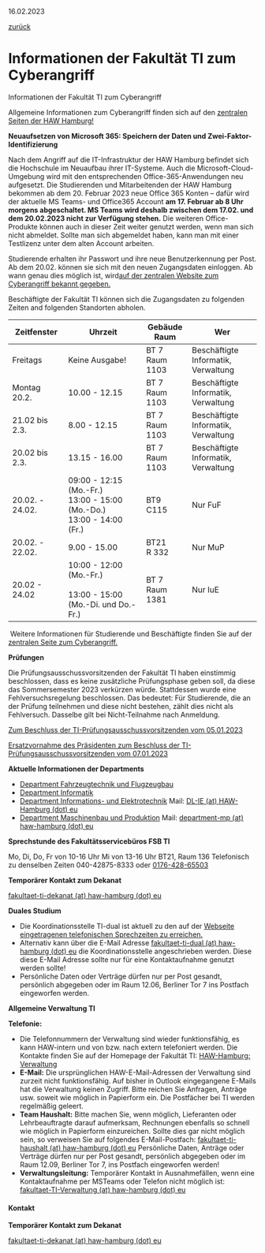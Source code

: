 16.02.2023

[zurück](javascript:history.back();)

Informationen der Fakultät TI zum Cyberangriff
==========

Informationen der Fakultät TI zum Cyberangriff

Allgemeine Informationen zum Cyberangriff finden sich auf den [zentralen Seiten der HAW Hamburg!](https://www.haw-hamburg.de/cyberangriff/)

**Neuaufsetzen von Microsoft 365: Speichern der Daten und Zwei-Faktor-Identifizierung**

Nach dem Angriff auf die IT-Infrastruktur der HAW Hamburg befindet sich die Hochschule im Neuaufbau ihrer IT-Systeme. Auch die Microsoft-Cloud-Umgebung wird mit den entsprechenden Office-365-Anwendungen neu aufgesetzt. Die Studierenden und Mitarbeitenden der HAW Hamburg bekommen ab dem 20. Februar 2023 neue Office 365 Konten – dafür wird der aktuelle MS Teams- und Office365 Account **am 17. Februar ab 8 Uhr morgens abgeschaltet. MS Teams wird deshalb zwischen dem 17.02. und dem 20.02.2023 nicht zur Verfügung stehen.** Die weiteren Office-Produkte können auch in dieser Zeit weiter genutzt werden, wenn man sich nicht abmeldet. Sollte man sich abgemeldet haben, kann man mit einer Testlizenz unter dem alten Account arbeiten.

Studierende erhalten ihr Passwort und ihre neue Benutzerkennung per Post. Ab dem 20.02. können sie sich mit den neuen Zugangsdaten einloggen. Ab wann genau dies möglich ist, wird[auf der zentralen Website zum Cyberangriff bekannt gegeben.](/cyberangriff/)

Beschäftigte der Fakultät TI können sich die Zugangsdaten zu folgenden Zeiten and folgenden Standorten abholen.

|**Zeitfenster**|                                   **Uhrzeit**                                   |**Gebäude  <br/> Raum**|                 **Wer**                  |
|---------------|---------------------------------------------------------------------------------|-----------------------|------------------------------------------|
|   Freitags    |                                 Keine Ausgabe!                                  | BT 7  <br/> Raum 1103 |Beschäftigte Informatik,  <br/> Verwaltung|
| Montag 20.2.  |                                  10.00 - 12.15                                  | BT 7  <br/> Raum 1103 |Beschäftigte Informatik,  <br/> Verwaltung|
|21.02 bis 2.3. |                                  8.00 - 12.15                                   | BT 7  <br/> Raum 1103 |Beschäftigte Informatik,  <br/> Verwaltung|
|20.02 bis 2.3. |                                  13.15 - 16.00                                  | BT 7  <br/> Raum 1103 |Beschäftigte Informatik,  <br/> Verwaltung|
|20.02. - 24.02.|09:00 - 12:15 (Mo.-Fr.)  <br/> 13:00 - 15:00 (Mo.-Do.)  <br/> 13:00 - 14:00 (Fr.)|    BT9  <br/> C115    |                 Nur FuF                  |
|20.02. - 22.02.|                                  9.00 - 15.00                                   |   BT21  <br/> R 332   |                 Nur MuP                  |
| 20.02 - 24.02 |      10:00 - 12:00 (Mo.-Fr.)<br/><br/>13:00 - 15:00 (Mo.-Di. und Do.-Fr.)       | BT 7  <br/> Raum 1381 |                 Nur IuE                  |

 Weitere Informationen für Studierende und Beschäftigte finden Sie auf der [zentralen Seite zum Cyberangriff.](/cyberangriff/)

**Prüfungen**

Die Prüfungsausschussvorsitzenden der Fakultät TI haben einstimmig beschlossen, dass es keine zusätzliche Prüfungsphase geben soll, da diese das Sommersemester 2023 verkürzen würde. Stattdessen wurde eine Fehlversuchsregelung beschlossen. Das bedeutet: Für Studierende, die an der Prüfung teilnehmen und diese nicht bestehen, zählt dies nicht als Fehlversuch. Dasselbe gilt bei Nicht-Teilnahme nach Anmeldung.

[Zum Beschluss der TI-Prüfungsausschussvorsitzenden vom 05.01.2023](/fileadmin/PK/BeschlussDerPAVsTIvom5.1.2023.pdf)

[Ersatzvornahme des Präsidenten zum Beschluss der TI-Prüfungsausschussvorsitzenden vom 07.01.2023](/fileadmin/TI/Bilder/Fakult%C3%A4t/News/Stellungnahme_des_Pr%C3%A4sidenten.pdf)

**Aktuelle Informationen der Departments**

* [Department Fahrzeugtechnik und Flugzeugbau](/hochschule/technik-und-informatik/departments/fahrzeugtechnik-und-flugzeugbau/)
* [Department Informatik](https://www.haw-hamburg.de/detail/news/news/show/informationen-aus-dem-department-informatik-zum-angriff-auf-die-it/)
* [Department Informations- und Elektrotechnik](https://www.haw-hamburg.de/detail/news/news/show/zum-angriff-auf-die-it-infrastruktur-1/)
   Mail: [DL-IE (at) HAW-Hamburg (dot) eu](#)
* [Department Maschinenbau und Produktion](https://padlet.com/departmentmp/info)
   Mail: [department-mp (at) haw-hamburg (dot) eu](#)

**Sprechstunde des Fakultätsservicebüros FSB TI**

Mo, Di, Do, Fr von 10-16 Uhr
 Mi von 13-16 Uhr
 BT21, Raum 136
 Telefonisch zu denselben Zeiten
 040-42875-8333 oder
[0176-428-65503](tel:017642865503)

**Temporärer Kontakt zum Dekanat**

[fakultaet-ti-dekanat (at) haw-hamburg (dot) eu](#)

**Duales Studium**

* Die Koordinationsstelle TI-dual ist aktuell zu den auf der [Webseite eingetragenen telefonischen Sprechzeiten zu erreichen.](/ti-dual/#c19383)
* Alternativ kann über die E-Mail Adresse [fakultaet-ti-dual (at) haw-hamburg (dot) eu](#) die Koordinationsstelle angeschrieben werden. Diese diese E-Mail Adresse sollte nur für eine Kontaktaufnahme genutzt werden sollte!
* Persönliche Daten oder Verträge dürfen nur per Post gesandt, persönlich abgegeben oder im Raum 12.06, Berliner Tor 7 ins Postfach eingeworfen werden.

**Allgemeine Verwaltung TI**

**Telefonie:**

* Die Telefonnummern der Verwaltung sind wieder funktionsfähig, es kann HAW-intern und von bzw. nach extern telefoniert werden. Die Kontakte finden Sie auf der Homepage der Fakultät TI: [HAW-Hamburg: Verwaltung](https://www.haw-hamburg.de/hochschule/technik-und-informatik/unsere-fakultaet/verwaltung/)
* **E-Mail:**
   Die ursprünglichen HAW-E-Mail-Adressen der Verwaltung sind zurzeit nicht funktionsfähig. Auf bisher in Outlook eingegangene E-Mails hat die Verwaltung keinen Zugriff.
   Bitte reichen Sie Anfragen, Anträge usw. soweit wie möglich in Papierform ein. Die Postfächer bei TI werden regelmäßig geleert.
* **Team Haushalt:**
   Bitte machen Sie, wenn möglich, Lieferanten oder Lehrbeauftragte darauf aufmerksam, Rechnungen ebenfalls so schnell wie möglich in Papierform einzureichen. Sollte dies gar nicht möglich sein, so verweisen Sie auf folgendes E-Mail-Postfach:
  [fakultaet-ti-haushalt (at) haw-hamburg (dot) eu](#)
   Persönliche Daten, Anträge oder Verträge dürfen nur per Post gesandt, persönlich abgegeben oder im Raum 12.09, Berliner Tor 7, ins Postfach eingeworfen werden!
* **Verwaltungsleitung:**
   Temporärer Kontakt in Ausnahmefällen, wenn eine Kontaktaufnahme per MSTeams oder Telefon nicht möglich ist: [fakultaet-TI-Verwaltung (at) haw-hamburg (dot) eu](#)

####  Kontakt  ####

**Temporärer Kontakt zum Dekanat**

[fakultaet-ti-dekanat (at) haw-hamburg (dot) eu](#)

[](https://twitter.com/HAW_Hamburg)[](https://www.facebook.com/HAW.Hamburg)[](https://www.instagram.com/HAWHamburg)[](https://www.youtube.com/user/HAWHamburg)
